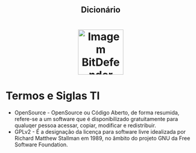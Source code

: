 <!-- Title -->

<p align="center">
  <h2 align="center">Dicionário</h2>
  <h1 align="center"><img src="https://cdn-icons-png.flaticon.com/512/917/917219.png" alt="Imagem BitDefender" width="120"></h1>

  # Termos e Siglas TI
  - OpenSource - OpenSource ou Código Aberto, de forma resumida, refere-se a um software que é disponibilizado gratuitamente para qualuqer pessoa acessar, copiar, modificar e redistribuir.
  - GPLv2 - É a designação da licença para software livre idealizada por Richard Matthew Stallman em 1989, no âmbito do projeto GNU da Free Software Foundation.